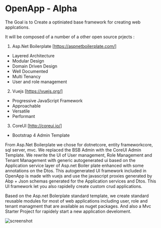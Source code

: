 # OpenApp  - Alpha

The Goal is to Create a optiniated base framework for creating web applcations.

It will be composed of a number of a other open source prjects :

1. Asp.Net Boilerplate [https://aspnetboilerplate.com/]
* Layered Architecture
* Modular Design
* Domain Driven Design
* Well Documented
* Multi Tenancy
* User and role management

2. Vuejs [https://vuejs.org/]
* Progressive JavaScript Framework
* Approachable
* Versatile
* Performant

3. CoreUI [http://coreui.io/]
* Bootstrap 4 Admin Template

From Asp.Net Boilerplate we chose for dotnetcore, entity frameworkcore, sql server, mvc.
We replaced the BSB Admin with the CoreUI Admin Template.
We rewrite the UI of User management, Role Management and Tenant Management with generic autogenerated ui based on the Application service layer of Asp.net Boiler plate enhanced with some annotations on the Dtos.
This autogenerated UI framework included in OpenApp is made with vuejs and use the javascript proxies generated by Abp + Json schemas generated for the Application services and Dtos. This UI framework let you also rapidelly create custom crud applications.

Based on the Asp.net Bolerplate standard template, we create standard reusable modules for most of web applications including user, role and tenant managment that are available as nuget packages. And also a Mvc Starter Project for rapidely start a new application develoment.

![screenshot](https://raw.githubusercontent.com/sachatrauwaen/OpenApp/develop/screenshot-openapp.JPG)
